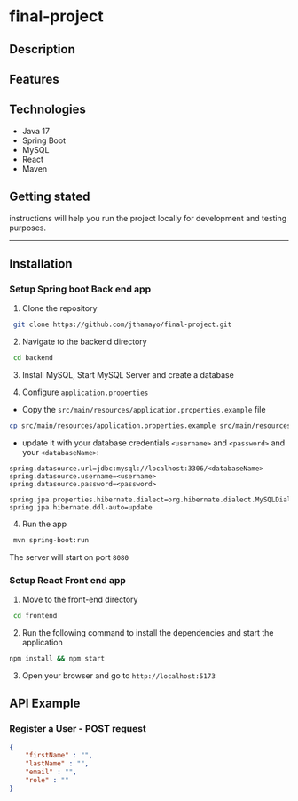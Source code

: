 # final-project

## Description
## Features

## Technologies

- Java 17
- Spring Boot
- MySQL
- React
- Maven

## Getting stated

instructions will help you run the project locally for development and testing purposes.

---

## Installation

### Setup Spring boot Back end app

1. Clone the repository

```bash
 git clone https://github.com/jthamayo/final-project.git 
 ```

2. Navigate to the backend directory

```bash
 cd backend 
 ```

3. Install MySQL, Start MySQL Server and create a database

4. Configure `application.properties`

* Copy the `src/main/resources/application.properties.example` file


```bash
cp src/main/resources/application.properties.example src/main/resources/application.properties
```

* update it with your database credentials `<username>` and `<password>` and your `<databaseName>`:

```properties
spring.datasource.url=jdbc:mysql://localhost:3306/<databaseName>
spring.datasource.username=<username>
spring.datasource.password=<password>

spring.jpa.properties.hibernate.dialect=org.hibernate.dialect.MySQLDialect
spring.jpa.hibernate.ddl-auto=update

```

4. Run the app

```bash
 mvn spring-boot:run 
 ```

The server will start on port `8080`

### Setup React Front end app

1. Move to the front-end directory

```bash
 cd frontend 
 ```

2. Run the following command to install the dependencies and start the application

```bash
npm install && npm start 
```

3. Open your browser and go to `http://localhost:5173`

## API Example

### Register a User - POST request

```json
{
    "firstName" : "",
    "lastName" : "",
    "email" : "",
    "role" : ""
}
```